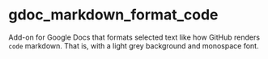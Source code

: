 # gdoc_markdown_format_code
Add-on for Google Docs that formats selected text like how GitHub renders `code` markdown. That is, with a light grey background and monospace font. 
